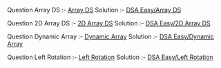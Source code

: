 Question Array DS :- [Array DS](https://www.hackerrank.com/challenges/arrays-ds?isFullScreen=true)
Solution :- [DSA Easy/Array DS](https://github.com/prasadathom/hackerrank/blob/main/DSA%20Easy/Array%20DS.py)

Question 2D Array DS :- [2D Array DS](https://www.hackerrank.com/challenges/2d-array?isFullScreen=true)
Solution :- [DSA Easy/2D Array DS](https://github.com/prasadathom/hackerrank/blob/main/DSA%20Easy/2D%20Array%20DS.py)

Question Dynamic Array :- [Dynamic Array](https://www.hackerrank.com/challenges/dynamic-array?isFullScreen=true)
Solution :- [DSA Easy/Dynamic Array](https://github.com/prasadathom/hackerrank/blob/main/DSA%20Easy/Dynamic%20Array.py)

Question Left Rotation :- [Left Rotation](https://www.hackerrank.com/challenges/array-left-rotation/problem?isFullScreen=true)
Solution :- [DSA Easy/Left Rotation](https://github.com/prasadathom/hackerrank/blob/main/DSA%20Easy/Left%20Rotation.py)
